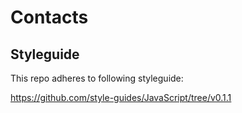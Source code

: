 # Contacts

## Styleguide

This repo adheres to following styleguide:

https://github.com/style-guides/JavaScript/tree/v0.1.1
